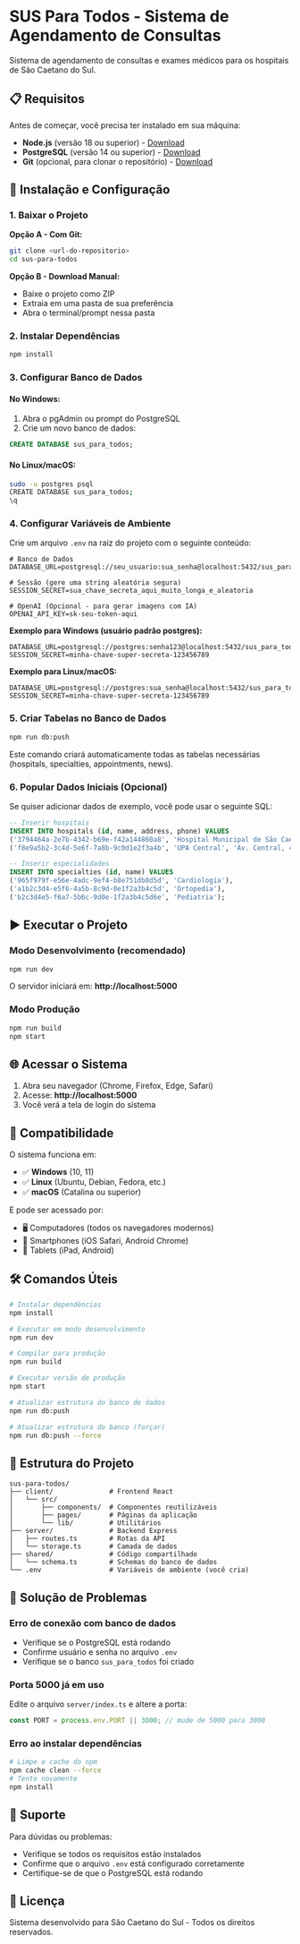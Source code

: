 # SUS Para Todos - Sistema de Agendamento de Consultas

Sistema de agendamento de consultas e exames médicos para os hospitais de São Caetano do Sul.

## 📋 Requisitos

Antes de começar, você precisa ter instalado em sua máquina:

- **Node.js** (versão 18 ou superior) - [Download](https://nodejs.org/)
- **PostgreSQL** (versão 14 ou superior) - [Download](https://www.postgresql.org/download/)
- **Git** (opcional, para clonar o repositório) - [Download](https://git-scm.com/)

## 🚀 Instalação e Configuração

### 1. Baixar o Projeto

**Opção A - Com Git:**
```bash
git clone <url-do-repositorio>
cd sus-para-todos
```

**Opção B - Download Manual:**
- Baixe o projeto como ZIP
- Extraia em uma pasta de sua preferência
- Abra o terminal/prompt nessa pasta

### 2. Instalar Dependências

```bash
npm install
```

### 3. Configurar Banco de Dados

#### No Windows:
1. Abra o pgAdmin ou prompt do PostgreSQL
2. Crie um novo banco de dados:
```sql
CREATE DATABASE sus_para_todos;
```

#### No Linux/macOS:
```bash
sudo -u postgres psql
CREATE DATABASE sus_para_todos;
\q
```

### 4. Configurar Variáveis de Ambiente

Crie um arquivo `.env` na raiz do projeto com o seguinte conteúdo:

```env
# Banco de Dados
DATABASE_URL=postgresql://seu_usuario:sua_senha@localhost:5432/sus_para_todos

# Sessão (gere uma string aleatória segura)
SESSION_SECRET=sua_chave_secreta_aqui_muito_longa_e_aleatoria

# OpenAI (Opcional - para gerar imagens com IA)
OPENAI_API_KEY=sk-seu-token-aqui
```

**Exemplo para Windows (usuário padrão postgres):**
```env
DATABASE_URL=postgresql://postgres:senha123@localhost:5432/sus_para_todos
SESSION_SECRET=minha-chave-super-secreta-123456789
```

**Exemplo para Linux/macOS:**
```env
DATABASE_URL=postgresql://postgres:sua_senha@localhost:5432/sus_para_todos
SESSION_SECRET=minha-chave-super-secreta-123456789
```

### 5. Criar Tabelas no Banco de Dados

```bash
npm run db:push
```

Este comando criará automaticamente todas as tabelas necessárias (hospitals, specialties, appointments, news).

### 6. Popular Dados Iniciais (Opcional)

Se quiser adicionar dados de exemplo, você pode usar o seguinte SQL:

```sql
-- Inserir hospitais
INSERT INTO hospitals (id, name, address, phone) VALUES
('3794464a-2e7b-4342-b69e-f42a144860a8', 'Hospital Municipal de São Caetano', 'Rua Principal, 123', '(11) 4000-0000'),
('f8e9a5b2-3c4d-5e6f-7a8b-9c0d1e2f3a4b', 'UPA Central', 'Av. Central, 456', '(11) 4000-1111');

-- Inserir especialidades
INSERT INTO specialties (id, name) VALUES
('965f979f-e56e-4adc-9ef4-b8e751db8d5d', 'Cardiologia'),
('a1b2c3d4-e5f6-4a5b-8c9d-0e1f2a3b4c5d', 'Ortopedia'),
('b2c3d4e5-f6a7-5b6c-9d0e-1f2a3b4c5d6e', 'Pediatria');
```

## ▶️ Executar o Projeto

### Modo Desenvolvimento (recomendado)

```bash
npm run dev
```

O servidor iniciará em: **http://localhost:5000**

### Modo Produção

```bash
npm run build
npm start
```

## 🌐 Acessar o Sistema

1. Abra seu navegador (Chrome, Firefox, Edge, Safari)
2. Acesse: **http://localhost:5000**
3. Você verá a tela de login do sistema

## 📱 Compatibilidade

O sistema funciona em:
- ✅ **Windows** (10, 11)
- ✅ **Linux** (Ubuntu, Debian, Fedora, etc.)
- ✅ **macOS** (Catalina ou superior)

E pode ser acessado por:
- 🖥️ Computadores (todos os navegadores modernos)
- 📱 Smartphones (iOS Safari, Android Chrome)
- 📲 Tablets (iPad, Android)

## 🛠️ Comandos Úteis

```bash
# Instalar dependências
npm install

# Executar em modo desenvolvimento
npm run dev

# Compilar para produção
npm run build

# Executar versão de produção
npm start

# Atualizar estrutura do banco de dados
npm run db:push

# Atualizar estrutura do banco (forçar)
npm run db:push --force
```

## 📂 Estrutura do Projeto

```
sus-para-todos/
├── client/              # Frontend React
│   └── src/
│       ├── components/  # Componentes reutilizáveis
│       ├── pages/       # Páginas da aplicação
│       └── lib/         # Utilitários
├── server/              # Backend Express
│   ├── routes.ts        # Rotas da API
│   └── storage.ts       # Camada de dados
├── shared/              # Código compartilhado
│   └── schema.ts        # Schemas do banco de dados
└── .env                 # Variáveis de ambiente (você cria)
```

## 🔧 Solução de Problemas

### Erro de conexão com banco de dados
- Verifique se o PostgreSQL está rodando
- Confirme usuário e senha no arquivo `.env`
- Verifique se o banco `sus_para_todos` foi criado

### Porta 5000 já em uso
Edite o arquivo `server/index.ts` e altere a porta:
```typescript
const PORT = process.env.PORT || 3000; // mude de 5000 para 3000
```

### Erro ao instalar dependências
```bash
# Limpe o cache do npm
npm cache clean --force
# Tente novamente
npm install
```

## 📧 Suporte

Para dúvidas ou problemas:
- Verifique se todos os requisitos estão instalados
- Confirme que o arquivo `.env` está configurado corretamente
- Certifique-se de que o PostgreSQL está rodando

## 📄 Licença

Sistema desenvolvido para São Caetano do Sul - Todos os direitos reservados.
